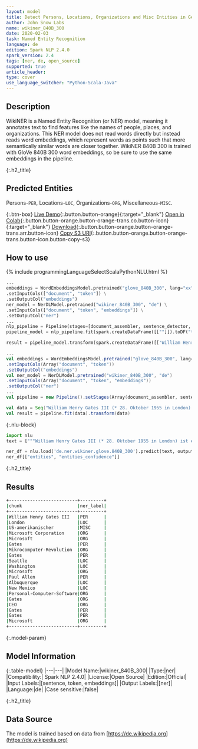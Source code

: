 ```yaml
---
layout: model
title: Detect Persons, Locations, Organizations and Misc Entities in German (WikiNER 840B 300)
author: John Snow Labs
name: wikiner_840B_300
date: 2020-02-03
task: Named Entity Recognition
language: de
edition: Spark NLP 2.4.0
spark_version: 2.4
tags: [ner, de, open_source]
supported: true
article_header:
type: cover
use_language_switcher: "Python-Scala-Java"
---
```


## Description
WikiNER is a Named Entity Recognition (or NER) model, meaning it annotates text to find features like the names of people, places, and organizations. This NER model does not read words directly but instead reads word embeddings, which represent words as points such that more semantically similar words are closer together. WikiNER 840B 300 is trained with GloVe 840B 300 word embeddings, so be sure to use the same embeddings in the pipeline.

{:.h2_title}
## Predicted Entities 
Persons-`PER`, Locations-`LOC`, Organizations-`ORG`, Miscellaneous-`MISC`.


{:.btn-box}
[Live Demo](https://demo.johnsnowlabs.com/public/NER_DE){:.button.button-orange}{:target="_blank"}
[Open in Colab](https://colab.research.google.com/github/JohnSnowLabs/spark-nlp-workshop/blob/master/tutorials/streamlit_notebooks/NER_DE.ipynb){:.button.button-orange.button-orange-trans.co.button-icon}{:target="_blank"}
[Download](https://s3.amazonaws.com/auxdata.johnsnowlabs.com/public/models/wikiner_840B_300_de_2.4.0_2.4_1579699913555.zip){:.button.button-orange.button-orange-trans.arr.button-icon}
[Copy S3 URI](s3://auxdata.johnsnowlabs.com/public/models/wikiner_840B_300_de_2.4.0_2.4_1579699913555.zip){:.button.button-orange.button-orange-trans.button-icon.button-copy-s3}

## How to use 

<div class="tabs-box" markdown="1">

{% include programmingLanguageSelectScalaPythonNLU.html %}

```python
...
embeddings = WordEmbeddingsModel.pretrained("glove_840B_300", lang="xx") \
.setInputCols(["document", "token"]) \
.setOutputCol("embeddings")
ner_model = NerDLModel.pretrained("wikiner_840B_300", "de") \
.setInputCols(["document", "token", "embeddings"]) \
.setOutputCol("ner")
...        
nlp_pipeline = Pipeline(stages=[document_assembler, sentence_detector, tokenizer, embeddings, ner_model, ner_converter])
pipeline_model = nlp_pipeline.fit(spark.createDataFrame([[""]]).toDF("text"))

result = pipeline_model.transform(spark.createDataFrame([['William Henry Gates III (* 28. Oktober 1955 in London) ist ein US-amerikanischer Geschäftsmann, Softwareentwickler, Investor und Philanthrop. Er ist bekannt als Mitbegründer der Microsoft Corporation. Während seiner Karriere bei Microsoft war Gates Vorsitzender, Chief Executive Officer (CEO), Präsident und Chief Software Architect und bis Mai 2014 der größte Einzelaktionär. Er ist einer der bekanntesten Unternehmer und Pioniere der Mikrocomputer-Revolution der 1970er und 1980er Jahre. Gates wurde in Seattle, Washington, geboren und wuchs dort auf. 1975 gründete er Microsoft zusammen mit seinem Freund aus Kindertagen, Paul Allen, in Albuquerque, New Mexico. Es entwickelte sich zum weltweit größten Unternehmen für Personal-Computer-Software. Gates leitete das Unternehmen als Chairman und CEO, bis er im Januar 2000 als CEO zurücktrat. Er blieb jedoch Chairman und wurde Chief Software Architect. In den späten neunziger Jahren wurde Gates für seine Geschäftstaktiken kritisiert, die als wettbewerbswidrig angesehen wurden. Diese Meinung wurde durch zahlreiche Gerichtsurteile bestätigt. Im Juni 2006 gab Gates bekannt, dass er eine Teilzeitstelle bei Microsoft und eine Vollzeitstelle bei der Bill & Melinda Gates Foundation, der privaten gemeinnützigen Stiftung, die er und seine Frau Melinda Gates im Jahr 2000 gegründet haben, übernehmen wird. Er übertrug seine Aufgaben nach und nach auf Ray Ozzie und Craig Mundie. Im Februar 2014 trat er als Vorsitzender von Microsoft zurück und übernahm eine neue Position als Technologieberater, um den neu ernannten CEO Satya Nadella zu unterstützen.']], ["text"]))
```

```scala
...
val embeddings = WordEmbeddingsModel.pretrained("glove_840B_300", lang="xx")
.setInputCols(Array("document", "token"))
.setOutputCol("embeddings")
val ner_model = NerDLModel.pretrained("wikiner_840B_300", "de")
.setInputCols(Array("document", "token", "embeddings"))
.setOutputCol("ner")
...
val pipeline = new Pipeline().setStages(Array(document_assembler, sentence_detector, tokenizer, embeddings, ner_model, ner_converter))

val data = Seq("William Henry Gates III (* 28. Oktober 1955 in London) ist ein US-amerikanischer Geschäftsmann, Softwareentwickler, Investor und Philanthrop. Er ist bekannt als Mitbegründer der Microsoft Corporation. Während seiner Karriere bei Microsoft war Gates Vorsitzender, Chief Executive Officer (CEO), Präsident und Chief Software Architect und bis Mai 2014 der größte Einzelaktionär. Er ist einer der bekanntesten Unternehmer und Pioniere der Mikrocomputer-Revolution der 1970er und 1980er Jahre. Gates wurde in Seattle, Washington, geboren und wuchs dort auf. 1975 gründete er Microsoft zusammen mit seinem Freund aus Kindertagen, Paul Allen, in Albuquerque, New Mexico. Es entwickelte sich zum weltweit größten Unternehmen für Personal-Computer-Software. Gates leitete das Unternehmen als Chairman und CEO, bis er im Januar 2000 als CEO zurücktrat. Er blieb jedoch Chairman und wurde Chief Software Architect. In den späten neunziger Jahren wurde Gates für seine Geschäftstaktiken kritisiert, die als wettbewerbswidrig angesehen wurden. Diese Meinung wurde durch zahlreiche Gerichtsurteile bestätigt. Im Juni 2006 gab Gates bekannt, dass er eine Teilzeitstelle bei Microsoft und eine Vollzeitstelle bei der Bill & Melinda Gates Foundation, der privaten gemeinnützigen Stiftung, die er und seine Frau Melinda Gates im Jahr 2000 gegründet haben, übernehmen wird. Er übertrug seine Aufgaben nach und nach auf Ray Ozzie und Craig Mundie. Im Februar 2014 trat er als Vorsitzender von Microsoft zurück und übernahm eine neue Position als Technologieberater, um den neu ernannten CEO Satya Nadella zu unterstützen.").toDF("text")
val result = pipeline.fit(data).transform(data)
```

{:.nlu-block}
```python
import nlu
text = ["""William Henry Gates III (* 28. Oktober 1955 in London) ist ein US-amerikanischer Geschäftsmann, Softwareentwickler, Investor und Philanthrop. Er ist bekannt als Mitbegründer der Microsoft Corporation. Während seiner Karriere bei Microsoft war Gates Vorsitzender, Chief Executive Officer (CEO), Präsident und Chief Software Architect und bis Mai 2014 der größte Einzelaktionär. Er ist einer der bekanntesten Unternehmer und Pioniere der Mikrocomputer-Revolution der 1970er und 1980er Jahre. Gates wurde in Seattle, Washington, geboren und wuchs dort auf. 1975 gründete er Microsoft zusammen mit seinem Freund aus Kindertagen, Paul Allen, in Albuquerque, New Mexico. Es entwickelte sich zum weltweit größten Unternehmen für Personal-Computer-Software. Gates leitete das Unternehmen als Chairman und CEO, bis er im Januar 2000 als CEO zurücktrat. Er blieb jedoch Chairman und wurde Chief Software Architect. In den späten neunziger Jahren wurde Gates für seine Geschäftstaktiken kritisiert, die als wettbewerbswidrig angesehen wurden. Diese Meinung wurde durch zahlreiche Gerichtsurteile bestätigt. Im Juni 2006 gab Gates bekannt, dass er eine Teilzeitstelle bei Microsoft und eine Vollzeitstelle bei der Bill & Melinda Gates Foundation, der privaten gemeinnützigen Stiftung, die er und seine Frau Melinda Gates im Jahr 2000 gegründet haben, übernehmen wird. Er übertrug seine Aufgaben nach und nach auf Ray Ozzie und Craig Mundie. Im Februar 2014 trat er als Vorsitzender von Microsoft zurück und übernahm eine neue Position als Technologieberater, um den neu ernannten CEO Satya Nadella zu unterstützen."""]

ner_df = nlu.load('de.ner.wikiner.glove.840B_300').predict(text, output_level = "chunk")
ner_df[["entities", "entities_confidence"]]
```

</div>

{:.h2_title}
## Results

```bash
+--------------------------+---------+
|chunk                     |ner_label|
+--------------------------+---------+
|William Henry Gates III   |PER      |
|London                    |LOC      |
|US-amerikanischer         |MISC     |
|Microsoft Corporation     |ORG      |
|Microsoft                 |ORG      |
|Gates                     |PER      |
|Mikrocomputer-Revolution  |ORG      |
|Gates                     |PER      |
|Seattle                   |LOC      |
|Washington                |LOC      |
|Microsoft                 |ORG      |
|Paul Allen                |PER      |
|Albuquerque               |LOC      |
|New Mexico                |LOC      |
|Personal-Computer-Software|ORG      |
|Gates                     |ORG      |
|CEO                       |ORG      |
|Gates                     |PER      |
|Gates                     |PER      |
|Microsoft                 |ORG      |
+--------------------------+---------+
```


{:.model-param}
## Model Information

{:.table-model}
|---|---|
|Model Name:|wikiner_840B_300|
|Type:|ner|
|Compatibility:| Spark NLP 2.4.0|
|License:|Open Source|
|Edition:|Official|
|Input Labels:|[sentence, token, embeddings]|
|Output Labels:|[ner]|
|Language:|de|
|Case sensitive:|false|


{:.h2_title}
## Data Source
The model is trained based on data from [https://de.wikipedia.org](https://de.wikipedia.org)